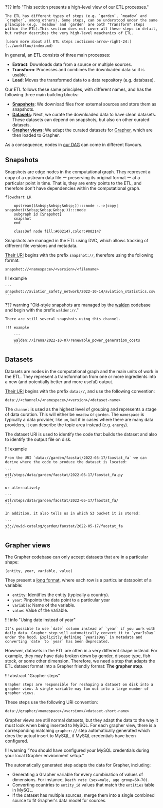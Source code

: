 ??? info "This section presents a high-level view of our ETL processes."

    The ETL has different types of steps (e.g. `garden`, `meadow` and `grapher`, among others). Some steps, can be understood under the same principle (e.g. `meadow` and `garden` are both "Transform" steps within the ETL).This section does not cover all these steps in detail, but rather describes the very high-level meachanics of ETL.

    [Learn more about all ETL steps :octicons-arrow-right-24:](../workflow/index.md)

In general, an ETL consists of three main processes:

- **Extract**: Downloads data from a source or multiple sources.
- **Transform**: Processes and combines the downloaded data so it is usable.
- **Load**: Moves the transformed data to a data repository (e.g. database).

Our ETL follows these same principles, with different names, and has the following three main building blocks:

- [**Snapshots**](#snapshots): We download files from external sources and store them as snapshots.
- [**Datasets**](#datasets): Next, we curate the downloaded data to have clean datasets. These datasets can depend on snapshots, but also on other curated datasets.
- [**Grapher views**](#grapher-views): We adapt the curated datasets for [Grapher](https://ourworldindata.org/owid-grapher), which are then loaded to Grapher.

As a consequence, nodes in [our DAG](dag.md) can come in different flavours.
<!-- In the next section, we explore these three different types of nodes. -->

## Snapshots

Snapshots are edge nodes in the computational graph. They represent a copy of a upstream data file ー preserving its original format ー at a particular point in time. That is, they are entry points to the ETL, and therefore don't have dependencies within the computational graph.

```mermaid
flowchart LR

    upstream((&nbsp;&nbsp;&nbsp;)):::node -.->|copy| snapshot((&nbsp;&nbsp;&nbsp;)):::node
    subgraph id [Snapshot]
    snapshot
    end

    classDef node fill:#002147,color:#002147
```


Snapshots are managed in the ETL using DVC, which allows tracking of different file versions and metadata.

[Their URI](../uri/#path-for-snapshot) begins with the prefix `snapshot://`, therefore using the following format:

```
snapshot://<namespace>/<version>/<filename>
```

!!! example

    ```
    snapshot://aviation_safety_network/2022-10-14/aviation_statistics.csv
    ```

??? warning "Old-style snapshots are managed by the [walden](https://github.com/owid/walden) codebase and begin with the prefix `walden://`."

    There are still several snapshots using this channel.

    !!! example

        ```
        walden://irena/2022-10-07/renewable_power_generation_costs
        ```

## Datasets

Datasets are nodes in the computational graph and the main units of work in the ETL. They represent a transformation from one or more ingredients into a new (and potentially better and more useful) output.

[Their URI](../uri/#path-for-data) begins with the prefix `data://`, and use the following convention:

```
data://<channel>/<namespace>/<version>/<dataset-name>
```

The `channel` is used as the highest level of grouping and represents a stage of data curation. This will either be `meadow` or `garden`. The `namespace` is typically a data provider, like `un`, but it in cases where there are many data providers, it can describe the topic area instead (e.g. `energy`).

The dataset URI is used to identify the code that builds the dataset and also to identify the output file on disk.

!!! example

    From the URI `data://garden/faostat/2022-05-17/faostat_fa` we can derive where the code to produce the dataset is located:

    ```
    etl/steps/data/garden/faostat/2022-05-17/faostat_fa.py
    ```

    or alternatively

    ```
    etl/steps/data/garden/faostat/2022-05-17/faostat_fa/
    ```

    In addition, it also tells us in which S3 bucket it is stored:

    ```
    s3://owid-catalog/garden/faostat/2022-05-17/faostat_fa
    ```

## Grapher views

The Grapher codebase can only accept datasets that are in a particular shape:

```
(entity, year, variable, value)
```

They present a [long format](https://towardsdatascience.com/long-and-wide-formats-in-data-explained-e48d7c9a06cb), where each row is a particular datapoint of a variable:

- `entity`: Identifies the entity (typically a country).
- `year`: Pinpoints the data point to a particular year
- `variable`: Name of the variable.
- `value`: Value of the variable.


!!! info "Using date instead of year"

    It's possible to use `date` column instead of `year` if you work with daily data. Grapher step will automatically convert it to `yearIsDay` under the hood. Explicitly defining `yearIsDay` in metadata and converting `date` to `year` has been deprecated.


However, datasets in the ETL are often in a very different shape instead. For example, they may have data broken down by gender, disease type, fish stock, or some other dimension. Therefore, we need a step that adapts the ETL dataset format into a Grapher friendly format: **The grapher step**.

!!! abstract "Grapher steps"

    Grapher steps are responsible for reshaping a dataset on disk into a grapher view. A single variable may fan out into a large number of grapher views.

These steps use the following URI convention:

```
data://grapher/<namespace>/<version>/<dataset-short-name>
```

Grapher views are still normal datasets, but they adapt the data to the way it must look when being inserted to MySQL. For each grapher view, there is a corresponding matching `grapher://` step automatically generated which does the actual insert to MySQL, if MySQL credentials have been configured.


!!! warning "You should have configured your MySQL credentials during your local Grapher environment setup."


The automatically generated step adapts the data for Grapher, including:

- Generating a Grapher variable for every combination of values of dimensions. For instance, `Death rate (sex=male, age group=60-70)`.
- Converting countries to `entity_id` values that match the `entities` table in MySQL.
- If the dataset has multiple sources, merge them into a single combined source to fit Grapher's data model for sources.
